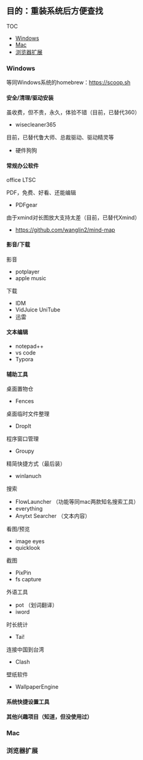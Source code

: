 ## 目的：重装系统后方便查找

TOC

* [Windows](https://github.com/hoochanlon/hamulete/blob/master/%E8%BD%AF%E4%BB%B6%E5%88%86%E4%BA%AB%E5%8F%8A%E7%BD%91%E9%A1%B5%E5%A4%87%E4%BB%BD/%E4%B8%AA%E4%BA%BA%E7%94%B5%E8%84%91%E8%BD%AF%E4%BB%B6%E5%A4%87%E5%BF%98%E5%BD%95.md#windows)
* [Mac](https://github.com/hoochanlon/hamulete/blob/master/%E8%BD%AF%E4%BB%B6%E5%88%86%E4%BA%AB%E5%8F%8A%E7%BD%91%E9%A1%B5%E5%A4%87%E4%BB%BD/%E4%B8%AA%E4%BA%BA%E7%94%B5%E8%84%91%E8%BD%AF%E4%BB%B6%E5%A4%87%E5%BF%98%E5%BD%95.md#Mac)
* [浏览器扩展]()

### Windows

等同Windows系统的homebrew：https://scoop.sh

#### 安全/清理/驱动安装

虽收费，但不贵，永久，体验不错（目前，已替代360）

* wisecleaner365

目前，已替代鲁大师、总裁驱动、驱动精灵等

* 硬件狗狗

#### 常规办公软件

office LTSC

PDF，免费、好看、还能编辑

* PDFgear

由于xmind对长图放大支持太差（目前，已替代Xmind）

* https://github.com/wanglin2/mind-map

#### 影音/下载

影音

* potplayer
* apple music

下载

* IDM
* VidJuice UniTube
* 迅雷

#### 文本编辑

* notepad++
* vs code
* Typora

#### 辅助工具

桌面置物仓 

* Fences

桌面临时文件整理

* DropIt

程序窗口管理

* Groupy

精简快捷方式（最后装）

* winlanuch

搜索

* FlowLauncher （功能等同mac两款知名搜索工具）
* everything
* Anytxt Searcher （文本内容）

看图/预览

* image eyes
* quicklook

截图

* PixPin
* fs capture

外语工具

* pot （划词翻译）
* iword

时长统计

* Tai!

连接中国到台湾

* Clash

壁纸软件

* WallpaperEngine

#### 系统快捷设置工具

#### 其他兴趣项目（知道，但没使用过）

### Mac

### 浏览器扩展


